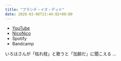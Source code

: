```yaml
---
title: "ブランチ・イズ・デッド"
date: 2020-03-06T23:44:02+09:00
---
```


- [YouTube](https://www.youtube.com/watch?ecSJjFwuVYc)
- [NicoNico](https://nico.ms/sm36471298)
- Spotify
- Bandcamp

いろはさんが「枯れ枝」と歌うと「加齢だ」に聞こえる ...
